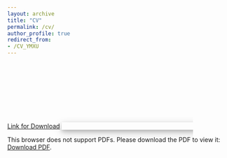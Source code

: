 ```yaml
---
layout: archive
title: "CV"
permalink: /cv/
author_profile: true
redirect_from:
- /CV_YMXU
---
```

[Link for Download](https://YimingXu1.github.io/files/CV_YMXU.pdf)
<object data="https://YimingXu1.github.io/files/CV_YMXU.pdf" style="width: 100%; max-width: 800px; box-shadow: 0 4px 8px 0 rgba(0, 0, 0, 0.2), 0 6px 20px 0 rgba(0, 0, 0, 0.19);" type="application/pdf" height="700">
<embed src="https://YimingXu1.github.io/files/CV_YMXU.pdf">
<p>This browser does not support PDFs. Please download the PDF to view it: <a href="https://YimingXu1.github.io/files/CV_YMXU.pdf">Download PDF</a>.</p>
</embed>
</object>
